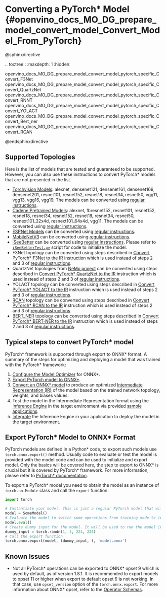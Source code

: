 # Converting a PyTorch* Model {#openvino_docs_MO_DG_prepare_model_convert_model_Convert_Model_From_PyTorch}

@sphinxdirective

.. toctree::
   :maxdepth: 1
   :hidden:

   openvino_docs_MO_DG_prepare_model_convert_model_pytorch_specific_Convert_F3Net
   openvino_docs_MO_DG_prepare_model_convert_model_pytorch_specific_Convert_QuartzNet
   openvino_docs_MO_DG_prepare_model_convert_model_pytorch_specific_Convert_RNNT
   openvino_docs_MO_DG_prepare_model_convert_model_pytorch_specific_Convert_YOLACT
   openvino_docs_MO_DG_prepare_model_convert_model_pytorch_specific_Convert_Bert_ner
   openvino_docs_MO_DG_prepare_model_convert_model_pytorch_specific_Convert_RCAN

@endsphinxdirective

## Supported Topologies

Here is the list of models that are tested and guaranteed to be supported. However, you can also use these instructions to convert PyTorch\* models that are not presented in the list.

* [Torchvision Models](https://pytorch.org/docs/stable/torchvision/index.html):  alexnet, densenet121, densenet161,
  densenet169, densenet201, resnet101, resnet152, resnet18, resnet34, resnet50, vgg11, vgg13, vgg16, vgg19.
  The models can be converted using [regular instructions](#typical-pytorch).
* [Cadene Pretrained Models](https://github.com/Cadene/pretrained-models.pytorch): alexnet, fbresnet152, resnet101,
  resnet152, resnet18, resnet34, resnet152, resnet18, resnet34, resnet50, resnext101_32x4d, resnext101_64x4d, vgg11.
  The models can be converted using [regular instructions](#typical-pytorch).
* [ESPNet Models](https://github.com/sacmehta/ESPNet/tree/master/pretrained) can be converted using [regular instructions](#typical-pytorch).
* [MobileNetV3](https://github.com/d-li14/mobilenetv3.pytorch) can be converted using [regular instructions](#typical-pytorch).
* [iSeeBetter](https://github.com/amanchadha/iSeeBetter) can be converted using [regular instructions](#typical-pytorch).
  Please refer to [`iSeeBetterTest.py`](https://github.com/amanchadha/iSeeBetter/blob/master/iSeeBetterTest.py) script for code to initialize the model.
* F3Net topology can be converted using steps described in [Convert PyTorch\* F3Net to the IR](pytorch_specific/Convert_F3Net.md)
  instruction which is used instead of steps 2 and 3 of [regular instructions](#typical-pytorch).
* QuartzNet topologies from [NeMo project](https://github.com/NVIDIA/NeMo) can be converted using steps described in
  [Convert PyTorch\* QuartzNet to the IR](pytorch_specific/Convert_QuartzNet.md) instruction which is used instead of
  steps 2 and 3 of [regular instructions](#typical-pytorch).
* YOLACT topology can be converted using steps described in [Convert PyTorch\* YOLACT to the IR](pytorch_specific/Convert_YOLACT.md)
  instruction which is used instead of steps 2 and 3 of [regular instructions](#typical-pytorch).
* [RCAN](https://github.com/yulunzhang/RCAN) topology can be converted using steps described in [Convert PyTorch\* RCAN to the IR](pytorch_specific/Convert_RCAN.md)
  instruction which is used instead of steps 2 and 3 of [regular instructions](#typical-pytorch).
* [BERT_NER](https://github.com/kamalkraj/BERT-NER) topology can be converted using steps described in [Convert PyTorch* BERT-NER to the IR](pytorch_specific/Convert_Bert_ner.md)
  instruction which is used instead of steps 2 and 3 of [regular instructions](#typical-pytorch).

## Typical steps to convert PyTorch\* model <a name="typical-pytorch"></a>

PyTorch* framework is supported through export to ONNX\* format. A summary of the steps for optimizing and deploying a model that was trained with the PyTorch\* framework:

1. [Configure the Model Optimizer](../Config_Model_Optimizer.md) for ONNX\*.
2. [Export PyTorch model to ONNX\*](#export-to-onnx).
3. [Convert an ONNX\* model](Convert_Model_From_ONNX.md) to produce an optimized [Intermediate Representation (IR)](../../IR_and_opsets.md) of the model based on the trained network topology, weights, and biases values.
4. Test the model in the Intermediate Representation format using the [Inference Engine](../../../IE_DG/Deep_Learning_Inference_Engine_DevGuide.md) in the target environment via provided [sample applications](../../../IE_DG/Samples_Overview.md).
5. [Integrate](../../../IE_DG/Samples_Overview.md) the Inference Engine in your application to deploy the model in the target environment.

## Export PyTorch\* Model to ONNX\* Format <a name="export-to-onnx"></a>

PyTorch models are defined in a Python\* code, to export such models use `torch.onnx.export()` method. Usually code to
evaluate or test the model is provided with the model code and can be used to initialize and export model.
Only the basics will be covered here, the step to export to ONNX\* is crucial but it is covered by PyTorch\* framework.
For more information, please refer to [PyTorch\* documentation](https://pytorch.org/docs/stable/onnx.html).

To export a PyTorch\* model you need to obtain the model as an instance of `torch.nn.Module` class and call the `export` function.
```python
import torch

# Instantiate your model. This is just a regular PyTorch model that will be exported in the following steps.
model = SomeModel()
# Evaluate the model to switch some operations from training mode to inference.
model.eval()
# Create dummy input for the model. It will be used to run the model inside export function. 
dummy_input = torch.randn(1, 3, 224, 224)
# Call the export function
torch.onnx.export(model, (dummy_input, ), 'model.onnx')
```

## Known Issues

* Not all PyTorch\* operations can be exported to ONNX\* opset 9 which is used by default, as of version 1.8.1.
It is recommended to export models to opset 11 or higher when export to default opset 9 is not working. In that case, use `opset_version`
option of the `torch.onnx.export`. For more information about ONNX* opset, refer to the [Operator Schemas](https://github.com/onnx/onnx/blob/master/docs/Operators.md).
